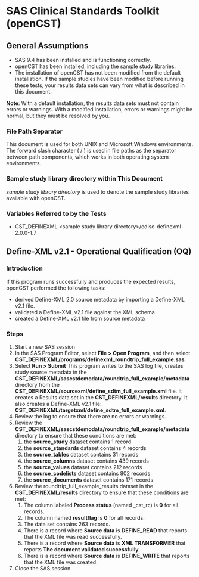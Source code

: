 # SAS Clinical Standards Toolkit (openCST)

## General Assumptions

- SAS 9.4 has been installed and is functioning correctly.
- openCST has been installed, including the sample study libraries.
- The installation of openCST has not been modified from the default installation. If the sample studies have been modified before running these tests, your results data sets can vary from what is described in this document.

**Note**: With a default installation, the results data sets must not contain errors or warnings. With a modified installation, errors or warnings might be normal, but they must be resolved by you.

### File Path Separator

This document is used for both UNIX and Microsoft Windows environments. The forward slash character ( / ) is used in file paths as the separator between path components, which works in both operating system environments.

### Sample study library directory within This Document

*sample study library directory* is used to denote the sample study libraries available with openCST.

### Variables Referred to by the Tests

- CST_DEFINEXML
\<sample study library directory\>/cdisc-definexml-2.0.0-1.7

## Define-XML v2.1 - Operational Qualification (OQ)

### Introduction

If this program runs successfully and produces the expected results, openCST performed the following tasks:

- derived Define-XML 2.0 source metadata by importing a Define-XML v2.1 file.
- validated a Define-XML v2.1 file against the XML schema
- created a Define-XML v2.1 file from source metadata

### Steps

1. Start a new SAS session
2. In the SAS Program Editor, select **File > Open Program**, and then select **CST_DEFINEXML/programs/definexml_roundtrip_full_example.sas**.
3. Select **Run > Submit**
   This program writes to the SAS log file, creates study source metadata in the **CST_DEFINEXML/sascstdemodata/roundtrip_full_example/metadata** directory from the **CST_DEFINEXML/sourcexml/define_sdtm_full_example.xml** file. It creates a Results data set in the **CST_DEFINEXML/results** directory.
   It also creates a Define-XML v2.1 file: **CST_DEFINEXML/targetxml/define_sdtm_full_example.xml**.
4. Review the log to ensure that there are no errors or warnings.
5. Review the **CST_DEFINEXML/sascstdemodata/roundtrip_full_example/metadata** directory to ensure that these conditions are met:
   1. the **source_study** dataset contains 1 record
   2. the **source_standards** dataset contains 4 records
   3. the **source_tables** dataset contains 31 records
   4. the **source_columns** dataset contains 439 records
   5. the **source_values** dataset contains 212 records
   6. the **source_codelists** dataset contains 802 records
   7. the **source_documents** dataset contains 171 records
6. Review the roundtrip_full_example_results dataset in the **CST_DEFINEXML/results** directory to ensure that these conditions are met:
   1. The column labeled **Process status** (named _cst_rc) is **0** for all records.
   2. The column named **resultflag** is **0** for all records.
   3. The data set contains 263 records.
   4. There is a record where **Source data** is **DEFINE_READ** that reports that the XML file was read successfully.
   5. There is a record where **Source data** is **XML TRANSFORMER** that reports **The document validated successfully**.
   6. There is a record where **Source data** is **DEFINE_WRITE** that reports that the XML file was created.
7. Close the SAS session.
